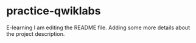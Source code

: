 # practice-qwiklabs
E-learning
I am editing the README file. Adding some more details about the project description.
